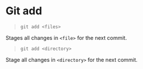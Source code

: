 # Git add

> `git add <files>`

Stages all changes in `<file>` for the next commit.

> `git add <directory>`

Stage all changes in `<directory>` for the next commit.
